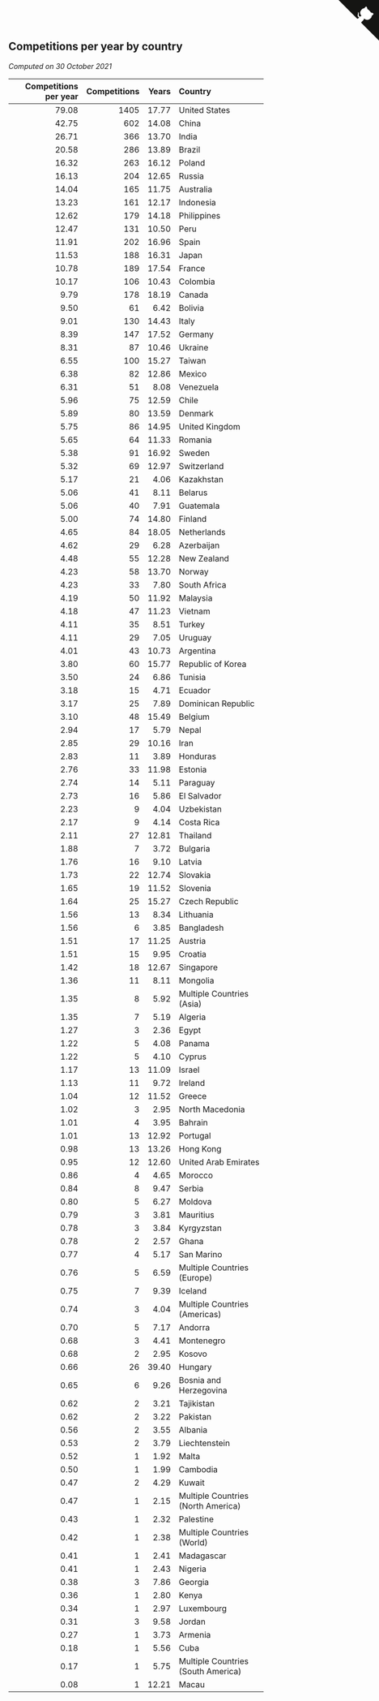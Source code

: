 ## Competitions per year by country

*Computed on 30 October 2021*

| Competitions per year | Competitions | Years | Country |
| ---: | ---: | ---: | :--- |
| 79.08 | 1405 | 17.77 | United States |
| 42.75 | 602 | 14.08 | China |
| 26.71 | 366 | 13.70 | India |
| 20.58 | 286 | 13.89 | Brazil |
| 16.32 | 263 | 16.12 | Poland |
| 16.13 | 204 | 12.65 | Russia |
| 14.04 | 165 | 11.75 | Australia |
| 13.23 | 161 | 12.17 | Indonesia |
| 12.62 | 179 | 14.18 | Philippines |
| 12.47 | 131 | 10.50 | Peru |
| 11.91 | 202 | 16.96 | Spain |
| 11.53 | 188 | 16.31 | Japan |
| 10.78 | 189 | 17.54 | France |
| 10.17 | 106 | 10.43 | Colombia |
| 9.79 | 178 | 18.19 | Canada |
| 9.50 | 61 | 6.42 | Bolivia |
| 9.01 | 130 | 14.43 | Italy |
| 8.39 | 147 | 17.52 | Germany |
| 8.31 | 87 | 10.46 | Ukraine |
| 6.55 | 100 | 15.27 | Taiwan |
| 6.38 | 82 | 12.86 | Mexico |
| 6.31 | 51 | 8.08 | Venezuela |
| 5.96 | 75 | 12.59 | Chile |
| 5.89 | 80 | 13.59 | Denmark |
| 5.75 | 86 | 14.95 | United Kingdom |
| 5.65 | 64 | 11.33 | Romania |
| 5.38 | 91 | 16.92 | Sweden |
| 5.32 | 69 | 12.97 | Switzerland |
| 5.17 | 21 | 4.06 | Kazakhstan |
| 5.06 | 41 | 8.11 | Belarus |
| 5.06 | 40 | 7.91 | Guatemala |
| 5.00 | 74 | 14.80 | Finland |
| 4.65 | 84 | 18.05 | Netherlands |
| 4.62 | 29 | 6.28 | Azerbaijan |
| 4.48 | 55 | 12.28 | New Zealand |
| 4.23 | 58 | 13.70 | Norway |
| 4.23 | 33 | 7.80 | South Africa |
| 4.19 | 50 | 11.92 | Malaysia |
| 4.18 | 47 | 11.23 | Vietnam |
| 4.11 | 35 | 8.51 | Turkey |
| 4.11 | 29 | 7.05 | Uruguay |
| 4.01 | 43 | 10.73 | Argentina |
| 3.80 | 60 | 15.77 | Republic of Korea |
| 3.50 | 24 | 6.86 | Tunisia |
| 3.18 | 15 | 4.71 | Ecuador |
| 3.17 | 25 | 7.89 | Dominican Republic |
| 3.10 | 48 | 15.49 | Belgium |
| 2.94 | 17 | 5.79 | Nepal |
| 2.85 | 29 | 10.16 | Iran |
| 2.83 | 11 | 3.89 | Honduras |
| 2.76 | 33 | 11.98 | Estonia |
| 2.74 | 14 | 5.11 | Paraguay |
| 2.73 | 16 | 5.86 | El Salvador |
| 2.23 | 9 | 4.04 | Uzbekistan |
| 2.17 | 9 | 4.14 | Costa Rica |
| 2.11 | 27 | 12.81 | Thailand |
| 1.88 | 7 | 3.72 | Bulgaria |
| 1.76 | 16 | 9.10 | Latvia |
| 1.73 | 22 | 12.74 | Slovakia |
| 1.65 | 19 | 11.52 | Slovenia |
| 1.64 | 25 | 15.27 | Czech Republic |
| 1.56 | 13 | 8.34 | Lithuania |
| 1.56 | 6 | 3.85 | Bangladesh |
| 1.51 | 17 | 11.25 | Austria |
| 1.51 | 15 | 9.95 | Croatia |
| 1.42 | 18 | 12.67 | Singapore |
| 1.36 | 11 | 8.11 | Mongolia |
| 1.35 | 8 | 5.92 | Multiple Countries (Asia) |
| 1.35 | 7 | 5.19 | Algeria |
| 1.27 | 3 | 2.36 | Egypt |
| 1.22 | 5 | 4.08 | Panama |
| 1.22 | 5 | 4.10 | Cyprus |
| 1.17 | 13 | 11.09 | Israel |
| 1.13 | 11 | 9.72 | Ireland |
| 1.04 | 12 | 11.52 | Greece |
| 1.02 | 3 | 2.95 | North Macedonia |
| 1.01 | 4 | 3.95 | Bahrain |
| 1.01 | 13 | 12.92 | Portugal |
| 0.98 | 13 | 13.26 | Hong Kong |
| 0.95 | 12 | 12.60 | United Arab Emirates |
| 0.86 | 4 | 4.65 | Morocco |
| 0.84 | 8 | 9.47 | Serbia |
| 0.80 | 5 | 6.27 | Moldova |
| 0.79 | 3 | 3.81 | Mauritius |
| 0.78 | 3 | 3.84 | Kyrgyzstan |
| 0.78 | 2 | 2.57 | Ghana |
| 0.77 | 4 | 5.17 | San Marino |
| 0.76 | 5 | 6.59 | Multiple Countries (Europe) |
| 0.75 | 7 | 9.39 | Iceland |
| 0.74 | 3 | 4.04 | Multiple Countries (Americas) |
| 0.70 | 5 | 7.17 | Andorra |
| 0.68 | 3 | 4.41 | Montenegro |
| 0.68 | 2 | 2.95 | Kosovo |
| 0.66 | 26 | 39.40 | Hungary |
| 0.65 | 6 | 9.26 | Bosnia and Herzegovina |
| 0.62 | 2 | 3.21 | Tajikistan |
| 0.62 | 2 | 3.22 | Pakistan |
| 0.56 | 2 | 3.55 | Albania |
| 0.53 | 2 | 3.79 | Liechtenstein |
| 0.52 | 1 | 1.92 | Malta |
| 0.50 | 1 | 1.99 | Cambodia |
| 0.47 | 2 | 4.29 | Kuwait |
| 0.47 | 1 | 2.15 | Multiple Countries (North America) |
| 0.43 | 1 | 2.32 | Palestine |
| 0.42 | 1 | 2.38 | Multiple Countries (World) |
| 0.41 | 1 | 2.41 | Madagascar |
| 0.41 | 1 | 2.43 | Nigeria |
| 0.38 | 3 | 7.86 | Georgia |
| 0.36 | 1 | 2.80 | Kenya |
| 0.34 | 1 | 2.97 | Luxembourg |
| 0.31 | 3 | 9.58 | Jordan |
| 0.27 | 1 | 3.73 | Armenia |
| 0.18 | 1 | 5.56 | Cuba |
| 0.17 | 1 | 5.75 | Multiple Countries (South America) |
| 0.08 | 1 | 12.21 | Macau |


<a href="https://github.com/jonatanklosko/wca_statistics" class="github-corner" aria-label="View source on Github"><svg width="80" height="80" viewBox="0 0 250 250" style="fill:#151513; color:#fff; position: absolute; top: 0; border: 0; right: 0;" aria-hidden="true"><path d="M0,0 L115,115 L130,115 L142,142 L250,250 L250,0 Z"></path><path d="M128.3,109.0 C113.8,99.7 119.0,89.6 119.0,89.6 C122.0,82.7 120.5,78.6 120.5,78.6 C119.2,72.0 123.4,76.3 123.4,76.3 C127.3,80.9 125.5,87.3 125.5,87.3 C122.9,97.6 130.6,101.9 134.4,103.2" fill="currentColor" style="transform-origin: 130px 106px;" class="octo-arm"></path><path d="M115.0,115.0 C114.9,115.1 118.7,116.5 119.8,115.4 L133.7,101.6 C136.9,99.2 139.9,98.4 142.2,98.6 C133.8,88.0 127.5,74.4 143.8,58.0 C148.5,53.4 154.0,51.2 159.7,51.0 C160.3,49.4 163.2,43.6 171.4,40.1 C171.4,40.1 176.1,42.5 178.8,56.2 C183.1,58.6 187.2,61.8 190.9,65.4 C194.5,69.0 197.7,73.2 200.1,77.6 C213.8,80.2 216.3,84.9 216.3,84.9 C212.7,93.1 206.9,96.0 205.4,96.6 C205.1,102.4 203.0,107.8 198.3,112.5 C181.9,128.9 168.3,122.5 157.7,114.1 C157.9,116.9 156.7,120.9 152.7,124.9 L141.0,136.5 C139.8,137.7 141.6,141.9 141.8,141.8 Z" fill="currentColor" class="octo-body"></path></svg></a><style>.github-corner:hover .octo-arm{animation:octocat-wave 560ms ease-in-out}@keyframes octocat-wave{0%,100%{transform:rotate(0)}20%,60%{transform:rotate(-25deg)}40%,80%{transform:rotate(10deg)}}@media (max-width:500px){.github-corner:hover .octo-arm{animation:none}.github-corner .octo-arm{animation:octocat-wave 560ms ease-in-out}}</style>
